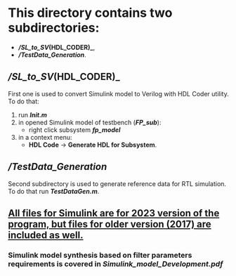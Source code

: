 # This directory contains two subdirectories:
* **_/SL_to_SV_(HDL_CODER)_**,
* **_/TestData_Generation_**.

## _/SL_to_SV_(HDL_CODER)_
First one is used to convert Simulink model to Verilog with HDL Coder utility.
To do that:
1. run **_Init.m_**
2. in opened Simulink model of testbench (**_FP_sub_**):
   * right click subsystem **_fp_model_**
3. in a context menu:
   * **HDL Code** -> **Generate HDL for Subsystem**.

## _/TestData_Generation_
Second subdirectory is used to generate reference data for RTL simulation.
To do that run **_TestDataGen.m_**.
		
## <ins>All files for Simulink are for 2023 version of the program, but files for older version (2017) are included as well.</ins>

### Simulink model synthesis based on filter parameters requirements is covered in **_Simulink_model_Development.pdf_**